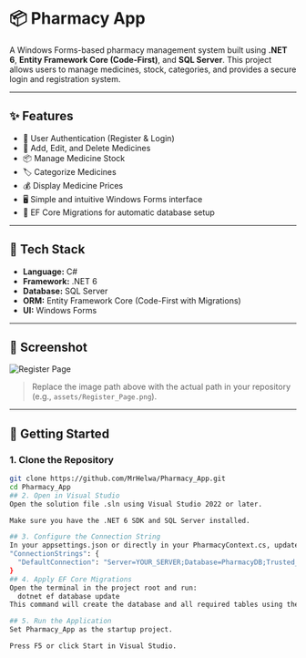 # 📦 Pharmacy App

A Windows Forms-based pharmacy management system built using **.NET 6**, **Entity Framework Core (Code-First)**, and **SQL Server**. This project allows users to manage medicines, stock, categories, and provides a secure login and registration system.

---

## ✨ Features

- 🔐 User Authentication (Register & Login)
- 💊 Add, Edit, and Delete Medicines
- 📦 Manage Medicine Stock
- 🏷️ Categorize Medicines
- 💰 Display Medicine Prices
- 🖥️ Simple and intuitive Windows Forms interface
- 📂 EF Core Migrations for automatic database setup

---

## 🧰 Tech Stack

- **Language:** C#
- **Framework:** .NET 6
- **Database:** SQL Server
- **ORM:** Entity Framework Core (Code-First with Migrations)
- **UI:** Windows Forms

---

## 📸 Screenshot

![Register Page](https://raw.githubusercontent.com/YourUsername/Pharmacy_App/main/path-to-image/Register_Page.png)

> Replace the image path above with the actual path in your repository (e.g., `assets/Register_Page.png`).

---

## 🚀 Getting Started

### 1. Clone the Repository

```bash
git clone https://github.com/MrHelwa/Pharmacy_App.git
cd Pharmacy_App
## 2. Open in Visual Studio
Open the solution file .sln using Visual Studio 2022 or later.

Make sure you have the .NET 6 SDK and SQL Server installed.

## 3. Configure the Connection String
In your appsettings.json or directly in your PharmacyContext.cs, update the connection string to point to your SQL Server instance:
"ConnectionStrings": {
  "DefaultConnection": "Server=YOUR_SERVER;Database=PharmacyDB;Trusted_Connection=True;"
}
## 4. Apply EF Core Migrations
Open the terminal in the project root and run:
  dotnet ef database update
This command will create the database and all required tables using the included EF Core migrations.

## 5. Run the Application
Set Pharmacy_App as the startup project.

Press F5 or click Start in Visual Studio.
